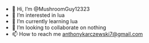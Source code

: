 - 👋 Hi, I’m @MushroomGuy12323
- 👀 I’m interested in lua
- 🌱 I’m currently learning lua
- 💞️ I’m looking to collaborate on nothing
- 📫 How to reach me anthonykarczewski7@gmail.com

<!---
MushroomGuy12323/MushroomGuy12323 is a ✨ special ✨ repository because its `README.md` (this file) appears on your GitHub profile.
You can click the Preview link to take a look at your changes.
--->
